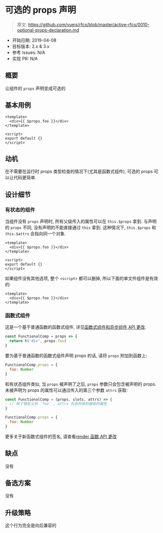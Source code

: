 # 可选的 props 声明

> 原文: <https://github.com/vuejs/rfcs/blob/master/active-rfcs/0010-optional-props-declaration.md>

- 开始日期: 2019-04-08
- 目标版本: 2.x & 3.x
- 参考 Issues: N/A
- 实现 PR: N/A

## 概要

让组件的 `props` 声明变成可选的

## 基本用例

``` vue
<template>
  <div>{{ $props.foo }}</div>
</template>

<script>
export default {}
</script>
```

## 动机

在不需要在运行时 props 类型检查的情况下(尤其是函数式组件), 可选的 props 可以让代码更简单.

## 设计细节

### 有状态的组件

当组件没有 `props` 声明时, 所有父级传入的属性可以在 `this.$props` 拿到. 与声明的 `props` 不同, 没有声明的不能直接通过 `this` 拿到. 这种情况下, `this.$props` 和 `this.$attrs` 会指向同一个对象. 

``` vue
<template>
  <div>{{ $props.foo }}</div>
</template>

<script>
export default {}
</script>
```

如果组件没有其他选项, 整个 `<script>` 都可以删掉, 所以下面的单文件组件是有效的: 

``` vue
<template>
  <div>{{ $props.foo }}</div>
</template>
```

### 函数式组件

这是一个基于普通函数的函数式组件, 详见[函数式组件和异步组件 API 更改](/RFCs/0007-functional-async-api-change.html).

``` js
const FunctionalComp = props => {
  return h('div', props.foo)
}
```

要为基于普通函数的函数式组件声明 props 的话, 请将 `props` 附加到函数上: 

``` js
FunctionalComp.props = {
  foo: Number
}
```

和有状态组件类似, 当 `props` 被声明了之后, `props` 参数只会包含被声明的 props. 未被声明为 props 的属性可以通过传入的第三个参数 `attrs` 获取: 

``` js
const FunctionalComp = (props, slots, attrs) => {
  // 除了被定义的 `foo` , attrs 包含所有的接收的属性
}

FunctionalComp.props = {
  foo: Number
}
```

更多关于新函数式组件的签名, 请查看[render 函数 API 更改](/RFCs/0008-render-function-api-change.html)

## 缺点

没有

## 备选方案

没有

## 升级策略

这个行为完全是向后兼容的
